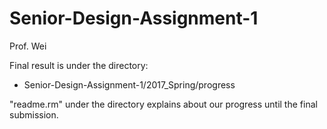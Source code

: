 # Senior-Design-Assignment-1
Prof. Wei

Final result is under the directory:
  
  - Senior-Design-Assignment-1/2017_Spring/progress

"readme.rm" under the directory explains about our progress until the final submission. 
